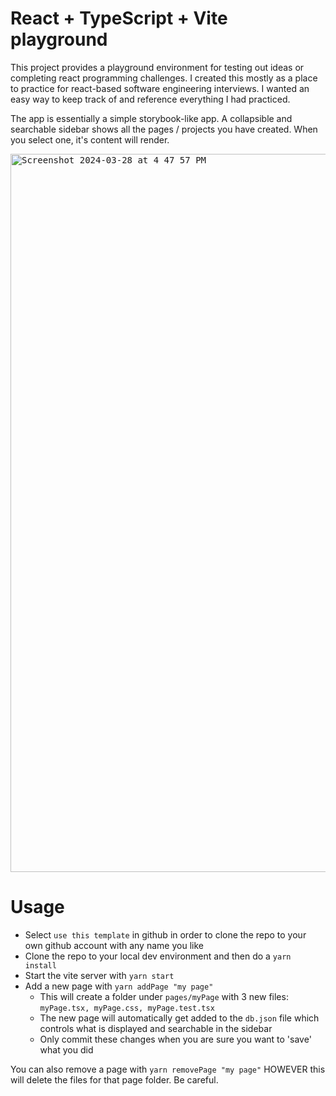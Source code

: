 # React + TypeScript + Vite playground
This project provides a playground environment for testing out ideas or completing react programming challenges. I created this mostly as a place to practice for react-based software engineering interviews. I wanted an easy way to keep track of and reference everything I had practiced.

The app is essentially a simple storybook-like app.  A collapsible and searchable sidebar shows all the pages / projects you have created.  When you select one, it's content will render.

<kbd><img width="1149" alt="Screenshot 2024-03-28 at 4 47 57 PM" src="https://github.com/elliottoberg/react-coding-exercises/assets/32965602/26a24a8b-8abc-4c7e-8fd3-28c9b4e28d45"></kbd>

# Usage
- Select `use this template` in github in order to clone the repo to your own github account with any name you like
- Clone the repo to your local dev environment and then do a `yarn install`
- Start the vite server with `yarn start`
- Add a new page with `yarn addPage "my page"`
  - This will create a folder under `pages/myPage` with 3 new files: `myPage.tsx, myPage.css, myPage.test.tsx`
  - The new page will automatically get added to the `db.json` file which controls what is displayed and searchable in the sidebar
  - Only commit these changes when you are sure you want to 'save' what you did

You can also remove a page with `yarn removePage "my page"` HOWEVER this will delete the files for that page folder.  Be careful.
